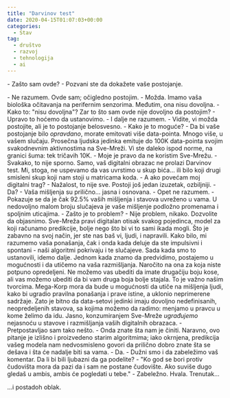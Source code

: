 ```yaml
---
title: "Darvinov test"
date: 2020-04-15T01:07:03+00:00
categories:
  - Stav
tag:
  - društvo
  - razvoj
  - tehnologija
  - ai
---
```


\- Zašto sam ovde?
\- Pozvani ste da dokažete vaše postojanje.
<!--more-->
\- Ne razumem. Ovde sam; očigledno postojim.
\- Možda. Imamo vaša biološka očitavanja na perifernim senzorima. Međutim, ona nisu dovoljna.
\- Kako to: "nisu dovoljna"? Zar to što sam ovde nije dovoljno da postojim?
\- Upravo to hoćemo da ustanovimo.
\- I dalje ne razumem.
\- Vidite, vi možda postojite, ali je to postojanje belosvesno.
\- Kako je to moguće?
\- Da bi vaše postojanje bilo _opravdano_, morate emitovati više data-pointa. Mnogo više, u vašem slučaju. Prosečna ljudska jedinka emituje do 100K data-pointa svojim svakodnevnim aktivnostima na Sve-Mreži. Vi ste daleko ispod norme, na granici šuma: tek tričavih 10K.
\- Moje je pravo da ne koristim Sve-Mrežu.
\- Svakako, to nije sporno. Samo, vaš digitalni obrazac ne prolazi Darvinov test. Mi, stoga, ne uspevamo da vas uvrstimo u skup bića... ili bilo koji drugi smisleni skup koji nam stoji u matricama koda.
\- A ako povećam moj digitalni trag?
\- Nažalost, to nije sve. Postoji još jedan izuzetak, ozbiljniji.
\- Da?
\- Vaša mišljenja su prilično... jasna i osnovana.
\- Opet ne razumem.
\- Pokazuje se da je čak 92.5% vaših mišljenja i stavova uvreženo u vama. U nedovoljno malom broju slučajeva je vaše mišljenje podložno promenama i spoljnim uticajima.
\- Zašto je to problem?
\- Nije problem, nikako. Dozvolite da objasnimo. Sve-Mreža pravi digitalan otisak svakog pojedinca, model za koji računamo predikcije, bolje nego što bi vi to sami ikada mogli. Što je zabavno na svoj način, jer ste nas baš vi, ljudi, i napravili. Kako bilo, mi razumemo vaša ponašanja, čak i onda kada deluje da ste impulsivni i spontani - naši algoritmi pokrivaju i te slučajeve. Sada kada smo to ustanovili, idemo dalje. Jednom kada znamo da predvidimo, postajemo u mogućnosti i da utičemo na vaša razmišljanja. Naročito na ona za koja niste potpuno opredeljeni. Ne možemo vas ubediti da imate drugačiju boju kose, ali vas možemo ubediti da bi vam druga boja bolje stajala. To je važno našim tvorcima. Mega-Korp mora da bude u mogućnosti da utiče na mišljenja ljudi, kako bi ugradio pravilna ponašanja i prave istine, a uklonio neprimerene sadržaje. Zato je bitno da data-setovi jedinki imaju dovoljno nedefinisanih, neopredeljenih stavova, sa kojima možemo da radimo: menjamo u pravcu u kome želimo da idu. Jasno, konzumiranjem Sve-Mreže _ugrađujemo_ nejasnoću u stavove i razmišljanja vaših digitalnih obrazaca.
\- Pretpostavljao sam tako nešto.
\- Onda znate šta nam je činiti. Naravno, ovo pitanje je izlišno i proizvedeno starim algoritmima; iako okrnjena, predikcija vašeg modela nam nedvosmisleno govori da prilično dobro znate šta se dešava i šta će nadalje biti sa vama.
\- Da.
\- Dužni smo i da zabeležimo vaš komentar. Da li bi bili ljubazni da ga podelite?
\- "Ko god se bori protiv čudovišta mora da pazi da i sam ne postane čudovište. Ako suviše dugo gledaš u ambis, ambis će pogledati u tebe."
\- Zabeležno. Hvala. Trenutak...

...i postadoh oblak.

